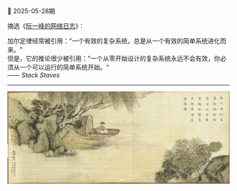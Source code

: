 📖 2025-05-28期

摘选《[阮一峰的网络日志](https://www.ruanyifeng.com/blog/2025/05/weekly-issue-349.html)》：

加尔定律经常被引用："一个有效的复杂系统，总是从一个有效的简单系统进化而来。" <br>
但是，它的推论很少被引用："一个从零开始设计的复杂系统永远不会有效，你必须从一个可以运行的简单系统开始。" <br>
—— _Stack Staves_

---

![](../../../assets/img/d/D_101.png)